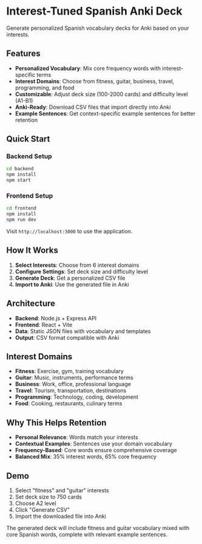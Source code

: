 # Interest-Tuned Spanish Anki Deck

Generate personalized Spanish vocabulary decks for Anki based on your interests.

## Features

- **Personalized Vocabulary**: Mix core frequency words with interest-specific terms
- **Interest Domains**: Choose from fitness, guitar, business, travel, programming, and food
- **Customizable**: Adjust deck size (100-2000 cards) and difficulty level (A1-B1)
- **Anki-Ready**: Download CSV files that import directly into Anki
- **Example Sentences**: Get context-specific example sentences for better retention

## Quick Start

### Backend Setup
```bash
cd backend
npm install
npm start
```

### Frontend Setup
```bash
cd frontend
npm install
npm run dev
```

Visit `http://localhost:3000` to use the application.

## How It Works

1. **Select Interests**: Choose from 6 interest domains
2. **Configure Settings**: Set deck size and difficulty level
3. **Generate Deck**: Get a personalized CSV file
4. **Import to Anki**: Use the generated file in Anki

## Architecture

- **Backend**: Node.js + Express API
- **Frontend**: React + Vite
- **Data**: Static JSON files with vocabulary and templates
- **Output**: CSV format compatible with Anki

## Interest Domains

- **Fitness**: Exercise, gym, training vocabulary
- **Guitar**: Music, instruments, performance terms
- **Business**: Work, office, professional language
- **Travel**: Tourism, transportation, destinations
- **Programming**: Technology, coding, development
- **Food**: Cooking, restaurants, culinary terms

## Why This Helps Retention

- **Personal Relevance**: Words match your interests
- **Contextual Examples**: Sentences use your domain vocabulary
- **Frequency-Based**: Core words ensure comprehensive coverage
- **Balanced Mix**: 35% interest words, 65% core frequency

## Demo

1. Select "fitness" and "guitar" interests
2. Set deck size to 750 cards
3. Choose A2 level
4. Click "Generate CSV"
5. Import the downloaded file into Anki

The generated deck will include fitness and guitar vocabulary mixed with core Spanish words, complete with relevant example sentences.
